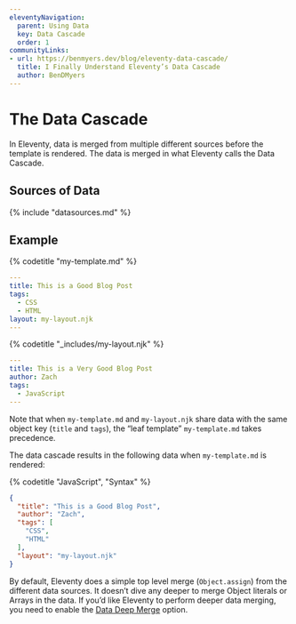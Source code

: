 ```yaml
---
eleventyNavigation:
  parent: Using Data
  key: Data Cascade
  order: 1
communityLinks:
- url: https://benmyers.dev/blog/eleventy-data-cascade/
  title: I Finally Understand Eleventy’s Data Cascade
  author: BenDMyers
---
```

# The Data Cascade

In Eleventy, data is merged from multiple different sources before the template is rendered. The data is merged in what Eleventy calls the Data Cascade.

## Sources of Data

{% include "datasources.md" %}

## Example

{% codetitle "my-template.md" %}

```yaml
---
title: This is a Good Blog Post
tags:
  - CSS
  - HTML
layout: my-layout.njk
---
```

{% codetitle "_includes/my-layout.njk" %}

```yaml
---
title: This is a Very Good Blog Post
author: Zach
tags:
  - JavaScript
---
```

Note that when `my-template.md` and `my-layout.njk` share data with the same object key (`title` and `tags`), the “leaf template” `my-template.md` takes precedence.

The data cascade results in the following data when `my-template.md` is rendered:

{% codetitle "JavaScript", "Syntax" %}

```json
{
  "title": "This is a Good Blog Post",
  "author": "Zach",
  "tags": [
    "CSS",
    "HTML"
  ],
  "layout": "my-layout.njk"
}
```

By default, Eleventy does a simple top level merge (`Object.assign`) from the different data sources. It doesn’t dive any deeper to merge Object literals or Arrays in the data. If you’d like Eleventy to perform deeper data merging, you need to enable the [Data Deep Merge](/docs/data-deep-merge/) option.
